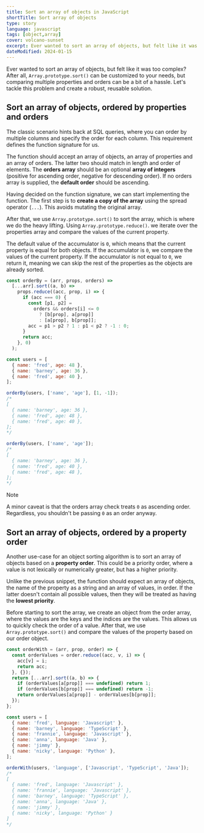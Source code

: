 ```yaml
---
title: Sort an array of objects in JavaScript
shortTitle: Sort array of objects
type: story
language: javascript
tags: [object,array]
cover: volcano-sunset
excerpt: Ever wanted to sort an array of objects, but felt like it was too complex? Here's a robust solution for just that.
dateModified: 2024-01-15
---
```


Ever wanted to sort an array of objects, but felt like it was too complex? After all, `Array.prototype.sort()` can be customized to your needs, but comparing multiple properties and orders can be a bit of a hassle. Let's tackle this problem and create a robust, reusable solution.

## Sort an array of objects, ordered by properties and orders

The classic scenario hints back at SQL queries, where you can order by multiple columns and specify the order for each column. This requirement defines the function signature for us.

The function should accept an array of objects, an array of properties and an array of orders. The latter two should match in length and order of elements. The **orders array** should be an optional **array of integers** (positive for ascending order, negative for descending order). If no orders array is supplied, the **default order** should be ascending.

Having decided on the function signature, we can start implementing the function. The first step is to **create a copy of the array** using the spread operator (`...`). This avoids mutating the original array.

After that, we use `Array.prototype.sort()` to sort the array, which is where we do the heavy lifting. Using `Array.prototype.reduce()`. we iterate over the properties array and compare the values of the current property.

The default value of the accumulator is `0`, which means that the current property is equal for both objects. If the accumulator is `0`, we compare the values of the current property. If the accumulator is not equal to `0`, we return it, meaning we can skip the rest of the properties as the objects are already sorted.

```js
const orderBy = (arr, props, orders) =>
  [...arr].sort((a, b) =>
    props.reduce((acc, prop, i) => {
      if (acc === 0) {
        const [p1, p2] =
          orders && orders[i] <= 0
            ? [b[prop], a[prop]]
            : [a[prop], b[prop]];
        acc = p1 > p2 ? 1 : p1 < p2 ? -1 : 0;
      }
      return acc;
    }, 0)
  );

const users = [
  { name: 'fred', age: 48 },
  { name: 'barney', age: 36 },
  { name: 'fred', age: 40 },
];

orderBy(users, ['name', 'age'], [1, -1]);
/*
[
  { name: 'barney', age: 36 },
  { name: 'fred', age: 48 },
  { name: 'fred', age: 40 },
];
*/

orderBy(users, ['name', 'age']);
/*
[
  { name: 'barney', age: 36 },
  { name: 'fred', age: 40 },
  { name: 'fred', age: 48 },
];
*/
```

> [!NOTE]
>
> A minor caveat is that the orders array check treats `0` as ascending order. Regardless, you shouldn't be passing `0` as an order anyway.

## Sort an array of objects, ordered by a property order

Another use-case for an object sorting algorithm is to sort an array of objects based on a **property order**. This could be a priority order, where a value is not lexically or numerically greater, but has a higher priority.

Unlike the previous snippet, the function should expect an array of objects, the name of the property as a string and an array of values, in order. If the latter doesn't contain all possible values, then they will be treated as having the **lowest priority**.

Before starting to sort the array, we create an object from the order array, where the values are the keys and the indices are the values. This allows us to quickly check the order of a value. After that, we use `Array.prototype.sort()` and compare the values of the property based on our order object.

```js
const orderWith = (arr, prop, order) => {
  const orderValues = order.reduce((acc, v, i) => {
    acc[v] = i;
    return acc;
  }, {});
  return [...arr].sort((a, b) => {
    if (orderValues[a[prop]] === undefined) return 1;
    if (orderValues[b[prop]] === undefined) return -1;
    return orderValues[a[prop]] - orderValues[b[prop]];
  });
};

const users = [
  { name: 'fred', language: 'Javascript' },
  { name: 'barney', language: 'TypeScript' },
  { name: 'frannie', language: 'Javascript' },
  { name: 'anna', language: 'Java' },
  { name: 'jimmy' },
  { name: 'nicky', language: 'Python' },
];

orderWith(users, 'language', ['Javascript', 'TypeScript', 'Java']);
/*
[
  { name: 'fred', language: 'Javascript' },
  { name: 'frannie', language: 'Javascript' },
  { name: 'barney', language: 'TypeScript' },
  { name: 'anna', language: 'Java' },
  { name: 'jimmy' },
  { name: 'nicky', language: 'Python' }
]
*/
```
